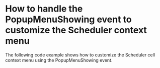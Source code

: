 # How to handle the PopupMenuShowing event to customize the Scheduler context menu


The following code example shows how to customize the Scheduler cell context menu using the PopupMenuShowing event.

<br/>


